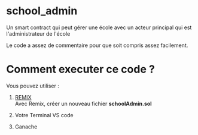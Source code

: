 # school_admin

Un smart contract qui peut gérer une école avec un acteur principal qui est l'administrateur de l'école

Le code a assez de commentaire pour que soit compris assez facilement.

# Comment executer ce code ?

Vous pouvez utiliser :

1. <a href="https://remix.etheurum.org">REMIX</a></br>
Avec Remix, créer un nouveau fichier <strong>schoolAdmin.sol</strong>

2. Votre Terminal VS code

3. Ganache 
